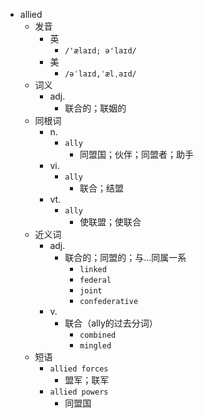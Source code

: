 - allied
  - 发音
    - 英
      - `/'ælaɪd; ə'laɪd/`
    - 美
      - `/əˈlaɪd,ˈælˌaɪd/`
  - 词义
    - adj.
      - 联合的；联姻的
  - 同根词
    - n.
      - `ally`
        - 同盟国；伙伴；同盟者；助手
    - vi.
      - `ally`
        - 联合；结盟
    - vt.
      - `ally`
        - 使联盟；使联合
  - 近义词
    - adj.
      - 联合的；同盟的；与…同属一系
        - `linked`
        - `federal`
        - `joint`
        - `confederative`
    - v.
      - 联合（ally的过去分词）
        - `combined`
        - `mingled`
  - 短语
    - `allied forces`
      - 盟军；联军 
    - `allied powers`
      - 同盟国 
